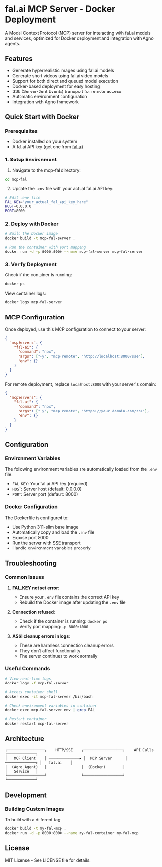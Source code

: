 # fal.ai MCP Server - Docker Deployment

A Model Context Protocol (MCP) server for interacting with fal.ai models and services, optimized for Docker deployment and integration with Agno agents.

## Features

- Generate hyperrealistic images using fal.ai models
- Generate short videos using fal.ai video models
- Support for both direct and queued model execution
- Docker-based deployment for easy hosting
- SSE (Server-Sent Events) transport for remote access
- Automatic environment configuration
- Integration with Agno framework

## Quick Start with Docker

### Prerequisites

- Docker installed on your system
- A fal.ai API key (get one from [fal.ai](https://fal.ai))

### 1. Setup Environment

1. Navigate to the mcp-fal directory:
```bash
cd mcp-fal
```

2. Update the `.env` file with your actual fal.ai API key:
```bash
# Edit .env file
FAL_KEY="your_actual_fal_api_key_here"
HOST=0.0.0.0
PORT=8000
```

### 2. Deploy with Docker

```bash
# Build the Docker image
docker build -t mcp-fal-server .

# Run the container with port mapping
docker run -d -p 8000:8000 --name mcp-fal-server mcp-fal-server
```

### 3. Verify Deployment

Check if the container is running:
```bash
docker ps
```

View container logs:
```bash
docker logs mcp-fal-server
```

## MCP Configuration

Once deployed, use this MCP configuration to connect to your server:

```json
{
  "mcpServers": {
    "fal-ai": {
      "command": "npx",
      "args": ["-y", "mcp-remote", "http://localhost:8000/sse"],
      "env": {}
    }
  }
}
```

For remote deployment, replace `localhost:8000` with your server's domain:

```json
{
  "mcpServers": {
    "fal-ai": {
      "command": "npx",
      "args": ["-y", "mcp-remote", "https://your-domain.com/sse"],
      "env": {}
    }
  }
}
```

## Configuration

### Environment Variables

The following environment variables are automatically loaded from the `.env` file:

- `FAL_KEY`: Your fal.ai API key (required)
- `HOST`: Server host (default: 0.0.0.0)
- `PORT`: Server port (default: 8000)

### Docker Configuration

The Dockerfile is configured to:
- Use Python 3.11-slim base image
- Automatically copy and load the `.env` file
- Expose port 8000
- Run the server with SSE transport
- Handle environment variables properly

## Troubleshooting

### Common Issues

1. **FAL_KEY not set error**:
   - Ensure your `.env` file contains the correct API key
   - Rebuild the Docker image after updating the `.env` file

2. **Connection refused**:
   - Check if the container is running: `docker ps`
   - Verify port mapping: `-p 8000:8000`

3. **ASGI cleanup errors in logs**:
   - These are harmless connection cleanup errors
   - They don't affect functionality
   - The server continues to work normally

### Useful Commands

```bash
# View real-time logs
docker logs -f mcp-fal-server

# Access container shell
docker exec -it mcp-fal-server /bin/bash

# Check environment variables in container
docker exec mcp-fal-server env | grep FAL

# Restart container
docker restart mcp-fal-server
```

## Architecture

```
┌─────────────────┐    HTTP/SSE    ┌──────────────────┐    API Calls    ┌─────────────┐
│   MCP Client    │ ──────────────► │  MCP Server      │ ──────────────► │   fal.ai    │
│  (Agno Agent)   │                │  (Docker)        │                 │   Service   │
└─────────────────┘                └──────────────────┘                 └─────────────┘
```

## Development

### Building Custom Images

To build with a different tag:
```bash
docker build -t my-fal-mcp .
docker run -d -p 8000:8000 --name my-fal-container my-fal-mcp
```

## License

MIT License - See LICENSE file for details.
